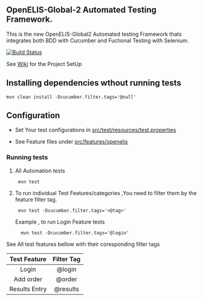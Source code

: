 
## OpenELIS-Global-2 Automated Testing Framework.
This is the new  OpenELIS-Global2 Automated testing Framework thats integrates both BDD with Cucumber and Fuctional Testing with Selenium.

[![Build Status](https://github.com/I-TECH-UW/openelis-qaframework/actions/workflows/qa.yml/badge.svg)](https://github.com/I-TECH-UW/openelis-qaframework/actions/workflows/qa.yml)

See [Wiki](https://github.com/I-TECH-UW/openelis-qaframework/wiki) for the Project SetUp

## Installing dependencies wthout running tests


    mvn clean install -Dcucumber.filter.tags='@null'

## Configuration
- Set Your test configurations in [src/test/resources/test.properties](./src/test/resources/test.properties)

- See Feature files under [src/features/openelis](./src/features/openelis)

### Running tests

1. All Automation tests

        mvn test

2. To run individual Test Features/categories ,You need to filter them by the feature filter tag.

        mvn test -Dcucumber.filter.tags='<@tag>'   

    Example , to run Login Feature tests  

         mvn test -Dcucumber.filter.tags='@login'   

 See All test features bellow with their coresponding filter tags      


| Test Feature |Filter Tag     |
|:----------:  |:-------------:|
| Login        |  @login       | 
| Add order    |  @order       |  
| Results Entry| @results      | 
       
